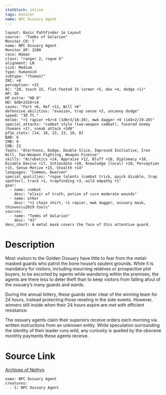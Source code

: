 ```yaml
---
statblock: inline
tags: monster
name: NPC Ossuary Agent
---
```

```statblock
layout: Basic Pathfinder 1e Layout
source:  "Tombs of Golarion"
Monster_CR: 7
name: NPC Ossuary Agent
Monster_XP: 3200
race: Human
class: "ranger 2, rogue 6"
alignment: LN
size: Medium
type: humanoid
subtype: "(human)"
INI: +8
perception: +15
AC: "20, touch 15, flat-footed 15 (armor +5, dex +4, dodge +1)"
HP: 56
HP_extra: "HD 8"
HD: 6d8+2d10+14
saves: "Fort +6, Ref +12, Will +6"
defensive_abilities: "evasion, trap sense +2, uncanny dodge"
speed: "30 ft."
melee: "+1 rapier +9/+4 (1d6+3/18-20), mwk dagger +9 (1d4+2/19-20)"
special_attacks: "combat style (two-weapon combat), favored enemy (humans +2), sneak attack +3d6"
pf1e_stats: [14, 18, 13, 13, 10, 8]
BAB: 6
CMB: 8
CMD: 23
feats: "Alertness, Dodge, Double Slice, Improved Initiative, Iron Will, Two-Weapon Fighting, Weapon Finesse"
skills: "Acrobatics +14, Appraise +12, Bluff +10, Diplomacy +10, Disable Device +17, Intimidate +10, Knowledge (local) +10, Perception +15, Sense Motive +15, Stealth +14"
languages: "Common, Dwarven"
special_qualities: "rogue talents (combat trick, quick disable, trap spotter), track +1, trapfinding +3, wild empathy +1"
gear:
  - name: combat
    desc: "elixir of truth, potion of cure moderate wounds"
  - name: other
    desc: "+1 chain shirt, +1 rapier, mwk dagger, ossuary mask, thieves\u2019 tools"
sources:
  - name: "Tombs of Golarion"
    desc: "43"
desc_short: A metal mask covers the face of this attentive guard.
```
# Description
Most visitors to the Golden Ossuary have little to fear from the metal-masked guards who patrol the bone house’s opulent grounds. While it is mandatory for visitors, including mourning relatives or prospective plot buyers, to be escorted by agents while wandering within the premises, the agents are there less to deter theft than to keep visitors from falling afoul of the ossuary’s many guards and wards.

 During the annual lottery, these guards steer clear of the winning team for 24 hours, instead protecting those reveling in the side events. However, winners still inside when their 24 hours expire are met with efficient resistance.

 The ossuary agents claim their superiors receive orders each morning via written instructions from an unknown entity. While speculation surrounding the identity of their leader runs wild, any curiosity is quelled by the obscene monthly payments these agents receive.
# Source Link
[Archives of Nethys](https://aonprd.com/NPCDisplay.aspx?ItemName=Ossuary%20Agent)
```encounter-table
name: NPC Ossuary Agent
creatures:
  - 1: NPC Ossuary Agent
```
